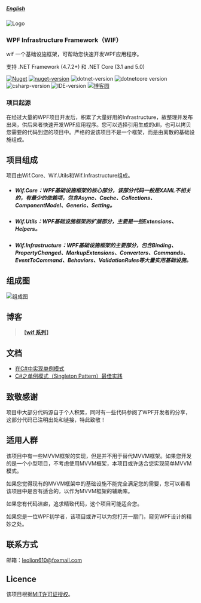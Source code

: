 ##### [English](https://github.com/Leolion610/wif/blob/master/README.EN.md)

![Logo](https://github.com/Leolion610/wif/blob/master/Resources/Images/wif_logo.png?raw=true)

### WPF Infrastructure Framework（WIF）    　    　            　 　  

wif 一个基础设施框架，可帮助您快速开发WPF应用程序。

支持 .NET Framework (4.7.2+) 和 .NET Core (3.1 and 5.0)

[![Nuget](https://img.shields.io/nuget/dt/Wif.Utilities.svg)](https://www.nuget.org/packages/Wif.Utilities/) [![nuget-version](https://img.shields.io/nuget/v/Wif.Infrastructure.svg)](https://www.nuget.org/packages/Wif.Infrastructure) ![dotnet-version](https://img.shields.io/badge/.NET%20Framework-%3E%3D4.7.2-blue.svg) ![dotnetcore version](https://img.shields.io/badge/.NET%20Core-%3E%3D3.1-blue.svg) ![csharp-version](https://img.shields.io/badge/C%23-8.0-blue.svg) ![IDE-version](https://img.shields.io/badge/IDE-vs2019-blue.svg) [![博客园](https://img.shields.io/badge/%E5%8D%9A%E5%AE%A2%E5%9B%AD-%E6%A5%9A%E4%BA%BALeo-brightgreen.svg)](https://www.cnblogs.com/leolion/)




### 项目起源

在经过大量的WPF项目开发后，积累了大量好用的Infrastructure，故整理并发布出来，供后来者快速开发WPF应用程序。您可以选择引用生成的dll，也可以拷贝您需要的代码到您的项目中。严格的说该项目不是一个框架，而是由离散的基础设施组成。



## 项目组成

项目由Wif.Core、Wif.Utils和Wif.Infrastructure组成。

- ##### Wif.Core：WPF基础设施框架的核心部分，该部分代码一般是XAML不相关的，有最少的依赖项，包含Async、Cache、Collections、ComponentModel、Generic、Setting。

- ##### Wif.Utils：WPF基础设施框架的扩展部分，主要是一些Extensions、Helpers。

- ##### Wif.Infrastructure：WPF基础设施框架的主要部分，包含Binding、PropertyChanged、MarkupExtensions、Converters、Commands、EventToCommand、Behaviors、ValidationRules等大量实用基础设施。



## 组成图

![组成图](https://github.com/Leolion610/wif/blob/master/Resources/Images/wif_ConstitutionalDiagram.png?raw=true)


## 博客

> **【[wif 系列](https://www.cnblogs.com/leolion/p/10275027.html)】**



## 文档

- [在C#中实现单例模式](https://github.com/LeoYang610/wif/blob/master/Docs/%E5%9C%A8C%23%E4%B8%AD%E5%AE%9E%E7%8E%B0%E5%8D%95%E4%BE%8B%E6%A8%A1%E5%BC%8F.md)
- [C#之单例模式（Singleton Pattern）最佳实践](https://github.com/LeoYang610/wif/blob/master/Docs/C%23%E4%B9%8B%E5%8D%95%E4%BE%8B%E6%A8%A1%E5%BC%8F%EF%BC%88Singleton%20Pattern%EF%BC%89%E6%9C%80%E4%BD%B3%E5%AE%9E%E8%B7%B5.md)



## 致敬感谢

项目中大部分代码源自于个人积累，同时有一些代码参阅了WPF开发者的分享，这部分代码已注明出处和链接，特此致敬！



## 适用人群

该项目中有一些MVVM框架的实现，但是并不用于替代MVVM框架。如果您开发的是一个小型项目，不考虑使用MVVM框架，本项目或许适合您实现简单MVVM模式。

如果您觉得现有的MVVM框架中的基础设施不能完全满足您的需要，您可以看看该项目中是否有适合的，以作为MVVM框架的辅助库。

如果您有代码洁癖，追求精致代码，这个项目可能适合您。

如果您是一位WPF初学者，该项目或许可以为您打开一扇门，窥见WPF设计的精妙之处。



## 联系方式

邮箱：leolion610@foxmail.com



## Licence

该项目根据[MIT许可证授权](https://github.com/LeoYang-Chuese/wif/blob/master/LICENSE)。
